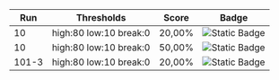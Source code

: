 <!--HISTORY-->
|Run|Thresholds|Score|Badge|
|-------|--------|--------|--------|
|10|high:80 low:10 break:0|20,00%|![Static Badge](https://img.shields.io/badge/20%25-Mutation%20Tests-red)|
|10|high:80 low:10 break:0|50,00%|![Static Badge](https://img.shields.io/badge/50%25-Mutation%20Tests-yellow)|
|101-3|high:80 low:10 break:0|20,00%|![Static Badge](https://img.shields.io/badge/20%25-Mutation%20Tests-red)|
<!--HISTORY-END-->